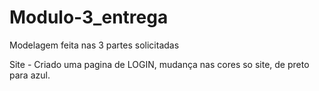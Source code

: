 # Modulo-3_entrega

Modelagem feita nas 3 partes solicitadas

Site - Criado uma pagina de LOGIN, mudança nas cores so site, de preto para azul.

